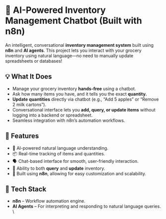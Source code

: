 # 🛒 AI-Powered Inventory Management Chatbot (Built with n8n)

An intelligent, conversational **inventory management system** built using **n8n** and **AI agents**. This project lets you interact with your grocery inventory using natural language—no need to manually update spreadsheets or databases!

## 💡 What It Does

- Manage your grocery inventory **hands-free** using a chatbot.
- Ask how many items you have, and it tells you the exact ****quantity**.**
- **Update quantities** directly via chatbot (e.g., “Add 5 apples” or “Remove 2 milk cartons”).
- Conversational interface lets you **add, query, or update items** without logging into a backend or spreadsheet.
- Seamless integration with n8n’s automation workflows.

## 🚀 Features

- 🤖 AI-powered natural language understanding.
- 📦 Real-time tracking of items and quantities.
- 🗣️ Chat-based interface for smooth, user-friendly interaction.
- 🔄 Ability to both **query** and **update** inventory.
- 🔌 Built using **n8n**, allowing for easy customization and scalability.

## 🧰 Tech Stack

- **n8n** – Workflow automation engine.
- **AI Agents** – For interpreting and responding to natural language queries.
\

